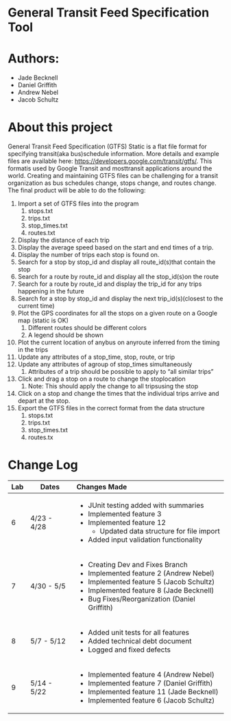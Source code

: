 # General Transit Feed Specification Tool

# Authors:
* Jade Becknell
* Daniel Griffith
* Andrew Nebel
* Jacob Schultz

# About this project
General Transit Feed Specification (GTFS) Static is a flat file format for specifying transit(aka bus)schedule information.  More details and example files are available here: https://developers.google.com/transit/gtfs/.  This formatis used by Google Transit and mosttransit applications around the world.  Creating and maintaining GTFS files can be challenging for a transit organization as bus schedules change, stops change, and routes change. The final product will be able to do the following:
1. Import a set of GTFS files into the program 
    1. stops.txt
    2. trips.txt
    3. stop_times.txt
    4. routes.txt
2. Display the distance of each trip
3. Display the average speed based on the start and end times of a trip.  
4. Display the number of trips each stop is found on.
5. Search for a stop by stop_id and display all route_id(s)that contain the stop
6. Search for a route by route_id and display all the stop_id(s)on the route
7. Search for a route by route_id and display the trip_id for any trips happening in the future
8. Search for a stop by stop_id and display the next trip_id(s)(closest to the current time)
9. Plot the GPS coordinates for all the stops on a given route on a Google map (static is OK)
    1. Different routes should be different colors
    2. A legend should be shown
10. Plot the current location of anybus on anyroute inferred from the timing in the trips
11. Update any attributes of a stop_time, stop, route, or trip
12. Update any attributes of agroup of stop_times simultaneously
    1. Attributes of a trip should be possible to apply to “all similar trips”
13. Click and drag a stop on a route to change the stoplocation
    1. Note: This should apply the change to all tripsusing the stop
14. Click on a stop and change the times that the individual trips arrive and depart at the stop.
15. Export the GTFS files in the correct format from the data structure
    1. stops.txt
    2. trips.txt
    3. stop_times.txt
    4. routes.tx

# Change Log

| Lab |Dates| Changes Made|  
|-----|------|:---------------------------------------------------------------------------------|
| 6   | 4/23 - 4/28|<ul><li>JUnit testing added with summaries</li><li>Implemented feature 3</li><li>Implemented feature 12<ul></li><li>Updated data structure for file import</li></ul><li>Added input validation functionality</li></ul>
| 7   | 4/30 - 5/5|<ul><li>Creating Dev and Fixes Branch</li><li>Implemented feature 2 (Andrew Nebel)</li><li>Implemented feature 5 (Jacob Schultz)<ul></li></ul><li>Implemented feature 8 (Jade Becknell)</li><li>Bug Fixes/Reorganization (Daniel Griffith)</li></ul>
| 8   | 5/7 - 5/12|<ul><li>Added unit tests for all features</li><li>Added technical debt document</li><li>Logged and fixed defects</li></ul>
| 9   | 5/14 - 5/22|<ul><li>Implemented feature 4 (Andrew Nebel)</li><li>Implemented feature 7 (Daniel Griffith)<ul></li></ul><li>Implemented feature 11 (Jade Becknell)</li><li>Implemented feature 6 (Jacob Schultz)</li></ul>
